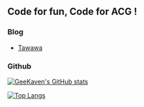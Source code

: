 
## Code for fun, Code for ACG !

### Blog
 * [Tawawa](tawawa.moe)

### Github
[![GeeKaven's GitHub stats](https://github-readme-stats.vercel.app/api?username=GeeKaven&show_icons=true&theme=radical)](https://github.com/anuraghazra/github-readme-stats)  

[![Top Langs](https://github-readme-stats.vercel.app/api/top-langs/?username=GeeKaven&layout=compact&theme=radical)](https://github.com/anuraghazra/github-readme-stats)

